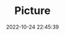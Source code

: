 ---
weight: 1
images:
- /images/edited/216.jpeg
title: Picture
date: 2022-10-24 22:45:39
tags: [luminar neo,work,FE 28-70mm F3.5-5.6 OSS,ILCE-7M3,52.0,person,umbrella,handbag]
---